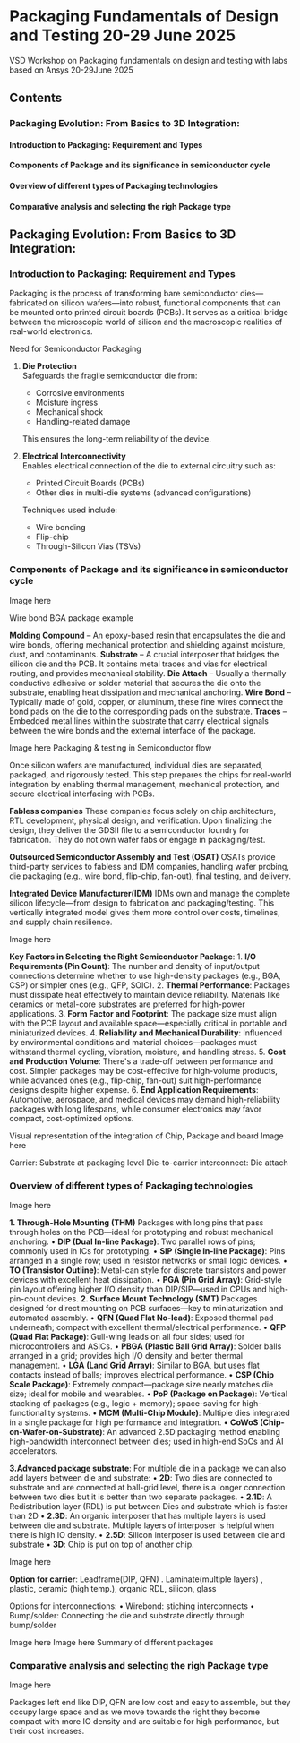 # Packaging Fundamentals of Design and Testing 20-29 June 2025
VSD Workshop on Packaging fundamentals on design and testing with labs based on Ansys 20-29June 2025

## Contents
### Packaging Evolution: From Basics to 3D Integration:
#### Introduction to Packaging: Requirement and Types
#### Components of Package and its significance in semiconductor cycle
#### Overview of different types of Packaging technologies
#### Comparative analysis and selecting the righ Package type

## Packaging Evolution: From Basics to 3D Integration:
### Introduction to Packaging: Requirement and Types
Packaging is the process of transforming bare semiconductor dies—fabricated on silicon wafers—into robust, functional components that can be mounted onto printed circuit boards (PCBs). It serves as a critical bridge between the microscopic world of silicon and the macroscopic realities of real-world electronics.

Need for Semiconductor Packaging
1. **Die Protection**  
   Safeguards the fragile semiconductor die from:
   - Corrosive environments  
   - Moisture ingress  
   - Mechanical shock  
   - Handling-related damage  
   
   This ensures the long-term reliability of the device.

2. **Electrical Interconnectivity**  
   Enables electrical connection of the die to external circuitry such as:
   - Printed Circuit Boards (PCBs)  
   - Other dies in multi-die systems (advanced configurations)  
   
   Techniques used include:
   - Wire bonding  
   - Flip-chip  
   - Through-Silicon Vias (TSVs)

### Components of Package and its significance in semiconductor cycle
Image here

Wire bond BGA package example

**Molding Compound** – An epoxy-based resin that encapsulates the die and wire bonds, offering mechanical protection and shielding against moisture, dust, and contaminants. 
**Substrate** – A crucial interposer that bridges the silicon die and the PCB. It contains metal traces and vias for electrical routing, and provides mechanical stability. 
**Die Attach** – Usually a thermally conductive adhesive or solder material that secures the die onto the substrate, enabling heat dissipation and mechanical anchoring. 
**Wire Bond** – Typically made of gold, copper, or aluminum, these fine wires connect the bond pads on the die to the corresponding pads on the substrate. 
**Traces** – Embedded metal lines within the substrate that carry electrical signals between the wire bonds and the external interface of the package. 


Image here
Packaging & testing in Semiconductor flow

Once silicon wafers are manufactured, individual dies are separated, packaged, and rigorously tested. This step prepares the chips for real-world integration by enabling thermal management, mechanical protection, and secure electrical interfacing with PCBs.

**Fabless companies** 
These companies focus solely on chip architecture, RTL development, physical design, and verification. Upon finalizing the design, they deliver the GDSII file to a semiconductor foundry for fabrication. They do not own wafer fabs or engage in packaging/test. 

**Outsourced Semiconductor Assembly and Test (OSAT)**
OSATs provide third-party services to fabless and IDM companies, handling wafer probing, die packaging (e.g., wire bond, flip-chip, fan-out), final testing, and delivery. 

**Integrated Device Manufacturer(IDM)**
IDMs own and manage the complete silicon lifecycle—from design to fabrication and packaging/testing. This vertically integrated model gives them more control over costs, timelines, and supply chain resilience. 

Image here

**Key Factors in Selecting the Right Semiconductor Package**:
    1. **I/O Requirements (Pin Count)**:
The number and density of input/output connections determine whether to use high-density packages (e.g., BGA, CSP) or simpler ones (e.g., QFP, SOIC). 
    2. **Thermal Performance**:
Packages must dissipate heat effectively to maintain device reliability. Materials like ceramics or metal-core substrates are preferred for high-power applications. 
    3. **Form Factor and Footprint**:
The package size must align with the PCB layout and available space—especially critical in portable and miniaturized devices. 
    4. **Reliability and Mechanical Durability**:
Influenced by environmental conditions and material choices—packages must withstand thermal cycling, vibration, moisture, and handling stress. 
    5. **Cost and Production Volume**:
There's a trade-off between performance and cost. Simpler packages may be cost-effective for high-volume products, while advanced ones (e.g., flip-chip, fan-out) suit high-performance designs despite higher expense. 
    6. **End Application Requirements**:
Automotive, aerospace, and medical devices may demand high-reliability packages with long lifespans, while consumer electronics may favor compact, cost-optimized options. 

Visual representation of the integration of Chip, Package and board
Image here

Carrier: Substrate at packaging level
Die-to-carrier interconnect: Die attach

### Overview of different types of Packaging technologies
Image here

**1. Through-Hole Mounting (THM)**
Packages with long pins that pass through holes on the PCB—ideal for prototyping and robust mechanical anchoring.
    • **DIP (Dual In-line Package)**: Two parallel rows of pins; commonly used in ICs for prototyping. 
    • **SIP (Single In-line Package)**: Pins arranged in a single row; used in resistor networks or small logic devices. 
    • **TO (Transistor Outline)**: Metal-can style for discrete transistors and power devices with excellent heat dissipation. 
    • **PGA (Pin Grid Array)**: Grid-style pin layout offering higher I/O density than DIP/SIP—used in CPUs and high-pin-count devices. 
**2. Surface Mount Technology (SMT)**
Packages designed for direct mounting on PCB surfaces—key to miniaturization and automated assembly.
    • **QFN (Quad Flat No-lead)**: Exposed thermal pad underneath; compact with excellent thermal/electrical performance. 
    • **QFP (Quad Flat Package)**: Gull-wing leads on all four sides; used for microcontrollers and ASICs. 
    • **PBGA (Plastic Ball Grid Array)**: Solder balls arranged in a grid; provides high I/O density and better thermal management. 
    • **LGA (Land Grid Array)**: Similar to BGA, but uses flat contacts instead of balls; improves electrical performance. 
    • **CSP (Chip Scale Package)**: Extremely compact—package size nearly matches die size; ideal for mobile and wearables. 
    • **PoP (Package on Package)**: Vertical stacking of packages (e.g., logic + memory); space-saving for high-functionality systems. 
    • **MCM (Multi-Chip Module)**: Multiple dies integrated in a single package for high performance and integration. 
    • **CoWoS (Chip-on-Wafer-on-Substrate)**: An advanced 2.5D packaging method enabling high-bandwidth interconnect between dies; used in high-end SoCs and AI accelerators.

**3.Advanced package substrate**:
For multiple die in a package we can also add layers between die and substrate:
    • **2D**: Two dies are connected to substrate and are connected at ball-grid level, there is a longer connection between two dies but it is better than two separate packages.
    • **2.1D**: A Redistribution layer (RDL) is put between Dies and substrate which is faster than 2D
    • **2.3D**: An organic interposer that has multiple layers is used between die and substrate. Multiple layers of interposer is helpful when there is high IO density.
    • **2.5D**: Silicon interposer is used between die and substrate
    • **3D**: Chip is put on top of another chip.

Image here


**Option for carrier**: Leadframe(DIP, QFN) . Laminate(multiple layers) , plastic, ceramic (high temp.), organic RDL, silicon, glass

Options for interconnections: 
    • Wirebond: stiching interconnects
    • Bump/solder: Connecting the die and substrate directly through bump/solder

Image here
Image here
Summary of different packages


### Comparative analysis and selecting the righ Package type
Image here

Packages left end like DIP,  QFN are low cost and easy to assemble, but they occupy large space and as we move towards the right they become compact with more IO density and are suitable for high performance, but their cost increases.